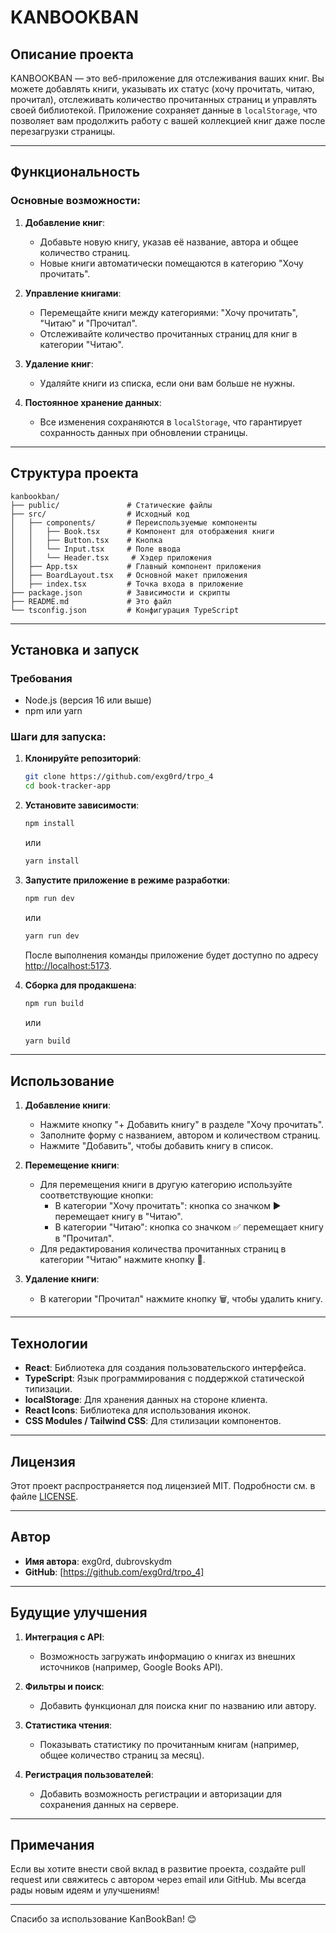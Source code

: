 # KANBOOKBAN

## Описание проекта
KANBOOKBAN — это веб-приложение для отслеживания ваших книг. Вы можете добавлять книги, указывать их статус (хочу прочитать, читаю, прочитал), отслеживать количество прочитанных страниц и управлять своей библиотекой. Приложение сохраняет данные в `localStorage`, что позволяет вам продолжить работу с вашей коллекцией книг даже после перезагрузки страницы.

---

## Функциональность

### Основные возможности:
1. **Добавление книг**:
   - Добавьте новую книгу, указав её название, автора и общее количество страниц.
   - Новые книги автоматически помещаются в категорию "Хочу прочитать".

2. **Управление книгами**:
   - Перемещайте книги между категориями: "Хочу прочитать", "Читаю" и "Прочитал".
   - Отслеживайте количество прочитанных страниц для книг в категории "Читаю".

3. **Удаление книг**:
   - Удаляйте книги из списка, если они вам больше не нужны.

4. **Постоянное хранение данных**:
   - Все изменения сохраняются в `localStorage`, что гарантирует сохранность данных при обновлении страницы.

---

## Структура проекта

```
kanbookban/
├── public/               # Статические файлы
├── src/                  # Исходный код
│   ├── components/       # Переиспользуемые компоненты
│   │   ├── Book.tsx      # Компонент для отображения книги
│   │   ├── Button.tsx    # Кнопка
│   │   └── Input.tsx     # Поле ввода
│   │   └── Header.tsx     # Хэдер приложения
│   ├── App.tsx           # Главный компонент приложения
│   ├── BoardLayout.tsx   # Основной макет приложения
│   ├── index.tsx         # Точка входа в приложение
├── package.json          # Зависимости и скрипты
├── README.md             # Это файл
└── tsconfig.json         # Конфигурация TypeScript
```

---

## Установка и запуск

### Требования
- Node.js (версия 16 или выше)
- npm или yarn

### Шаги для запуска:

1. **Клонируйте репозиторий**:
   ```bash
   git clone https://github.com/exg0rd/trpo_4
   cd book-tracker-app
   ```

2. **Установите зависимости**:
   ```bash
   npm install
   ```
   или
   ```bash
   yarn install
   ```

3. **Запустите приложение в режиме разработки**:
   ```bash
   npm run dev
   ```
   или
   ```bash
   yarn run dev
   ```

   После выполнения команды приложение будет доступно по адресу [http://localhost:5173](http://localhost:5173).

4. **Сборка для продакшена**:
   ```bash
   npm run build
   ```
   или
   ```bash
   yarn build
   ```

---

## Использование

1. **Добавление книги**:
   - Нажмите кнопку "+ Добавить книгу" в разделе "Хочу прочитать".
   - Заполните форму с названием, автором и количеством страниц.
   - Нажмите "Добавить", чтобы добавить книгу в список.

2. **Перемещение книги**:
   - Для перемещения книги в другую категорию используйте соответствующие кнопки:
     - В категории "Хочу прочитать": кнопка со значком ▶️ перемещает книгу в "Читаю".
     - В категории "Читаю": кнопка со значком ✅ перемещает книгу в "Прочитал".
   - Для редактирования количества прочитанных страниц в категории "Читаю" нажмите кнопку 📝.

3. **Удаление книги**:
   - В категории "Прочитал" нажмите кнопку 🗑️, чтобы удалить книгу.

---

## Технологии

- **React**: Библиотека для создания пользовательского интерфейса.
- **TypeScript**: Язык программирования с поддержкой статической типизации.
- **localStorage**: Для хранения данных на стороне клиента.
- **React Icons**: Библиотека для использования иконок.
- **CSS Modules / Tailwind CSS**: Для стилизации компонентов.

---

## Лицензия

Этот проект распространяется под лицензией MIT. Подробности см. в файле [LICENSE](LICENSE).

---

## Автор

- **Имя автора**: exg0rd, dubrovskydm
- **GitHub**: [https://github.com/exg0rd/trpo_4]

---

## Будущие улучшения

1. **Интеграция с API**:
   - Возможность загружать информацию о книгах из внешних источников (например, Google Books API).

2. **Фильтры и поиск**:
   - Добавить функционал для поиска книг по названию или автору.

3. **Статистика чтения**:
   - Показывать статистику по прочитанным книгам (например, общее количество страниц за месяц).

4. **Регистрация пользователей**:
   - Добавить возможность регистрации и авторизации для сохранения данных на сервере.

---

## Примечания

Если вы хотите внести свой вклад в развитие проекта, создайте pull request или свяжитесь с автором через email или GitHub. Мы всегда рады новым идеям и улучшениям!

---

Спасибо за использование KanBookBan! 😊
